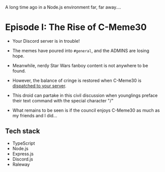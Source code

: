 A long time ago in a Node.js environment far, far away....

# Episode I: The Rise of C-Meme30

- Your Discord server is in trouble!

- The memes have poured into `#general`, and the ADMINS are losing hope.

- Meanwhile, nerdy Star Wars fanboy content is not anywhere to be found.

- However, the balance of cringe is restored when C-Meme30 is [dispatched to your server](https://discordapp.com/oauth2/authorize?&client_id=641348914343051282&scope=bot&permissions=66078976).

- This droid can partake in this civil discussion when younglings preface their text command with the special character "/"

- What remains to be seen is if the council enjoys C-Meme30 as much as my friends and I did...

## Tech stack

- TypeScript
- Node.js
- Express.js
- Discord.js
- Raleway
